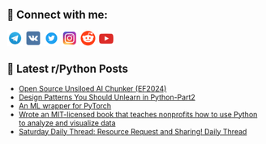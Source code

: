 ## 🔎 Connect with me:
[<img src="https://github.com/bullbesh/bullbesh/blob/main/images/Telegram.png" width="32" height="32" />](https://t.me/bullbesh)
[<img src="https://github.com/bullbesh/bullbesh/blob/main/images/VK.png" width="32" height="32" />](https://vk.com/bullbesh)
[<img src="https://github.com/bullbesh/bullbesh/blob/main/images/Twitter.png" width="32" height="32" />](https://twitter.com/bullbesh1)
[<img src="https://github.com/bullbesh/bullbesh/blob/main/images/Instagram.png" width="32" height="32" />](https://www.instagram.com/bullbesh)
[<img src="https://github.com/bullbesh/bullbesh/blob/main/images/Reddit.png" width="32" height="32" />](https://www.reddit.com/user/bullbesh)
[<img src="https://github.com/bullbesh/bullbesh/blob/main/images/YouTube.png" width="32" height="32" />](https://www.youtube.com/channel/UCtfjRs6uzgq5mfm8S06WTcg)

## 📕 Latest r/Python Posts
<!-- BLOG-POST-LIST:START -->
- [Open Source Unsiloed AI Chunker &lpar;EF2024&rpar;](https://www.reddit.com/r/Python/comments/1lgt7zj/open_source_unsiloed_ai_chunker_ef2024/)
- [Design Patterns You Should Unlearn in Python-Part2](https://www.reddit.com/r/Python/comments/1lgrlza/design_patterns_you_should_unlearn_in_pythonpart2/)
- [An ML wrapper for PyTorch](https://www.reddit.com/r/Python/comments/1lgqnvv/an_ml_wrapper_for_pytorch/)
- [Wrote an MIT-licensed book that teaches nonprofits how to use Python to analyze and visualize data](https://www.reddit.com/r/Python/comments/1lgmr2b/wrote_an_mitlicensed_book_that_teaches_nonprofits/)
- [Saturday Daily Thread: Resource Request and Sharing! Daily Thread](https://www.reddit.com/r/Python/comments/1lgiy3h/saturday_daily_thread_resource_request_and/)
<!-- BLOG-POST-LIST:END -->
